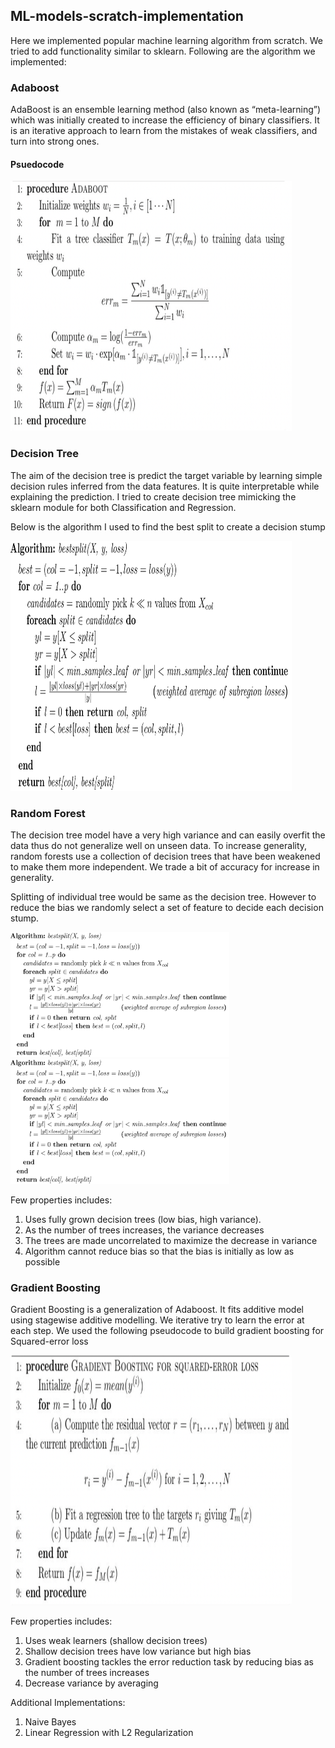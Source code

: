 ## ML-models-scratch-implementation

Here we implemented popular machine learning algorithm from scratch. We tried to add functionality similar to sklearn. Following are the algorithm we implemented:

### Adaboost

AdaBoost is an ensemble learning method (also known as “meta-learning”) which was initially created to increase the efficiency of binary classifiers. It is an iterative approach to learn from the mistakes of weak classifiers, and turn into strong ones.

#### Psuedocode

<img src="images/algorithm_adaboost.png" width="450" height="400" /> 

### Decision Tree

The aim of the decision tree is predict the target variable by learning simple decision rules inferred from the data features. It is quite interpretable while explaining the prediction. I tried to create decision tree mimicking the sklearn module for both Classification and Regression.

Below is the algorithm I used to find the best split to create a decision stump

<img src="images/bestsplit-subset.png" width="450" height="400" /> 

### Random Forest

The decision tree model have a very high variance and can easily overfit the data thus do not generalize well on unseen data. To increase generality, random forests use a collection of decision trees that have been weakened to make them more independent. We trade a bit of accuracy for increase in generality. 

Splitting of individual tree would be same as the decision tree. However to reduce the bias we randomly select a set of feature to decide each decision stump.

<img src="images/bestsplit-subset.png" width="350" height="200" />   <img src="images/bestsplit-subset.png" width="350" height="200" /> 

Few properties includes:
1. Uses fully grown decision trees (low bias, high variance).
2. As the number of trees increases, the variance decreases
3. The trees are made uncorrelated to maximize the decrease in variance
4. Algorithm cannot reduce bias so that the bias is initially as low as possible

### Gradient Boosting

Gradient Boosting is a generalization of Adaboost. It fits additive model using stagewise additive modelling. We iterative try to learn the error at each step.
We used the following pseudocode to build gradient boosting for Squared-error loss

<img src="images/gbm_psuedocode.png" width="450" height="400" /> 

Few properties includes:
1. Uses weak learners (shallow decision trees)
2. Shallow decision trees have low variance but high bias
3. Gradient boosting tackles the error reduction task by reducing bias as the number of trees increases
4. Decrease variance by averaging

Additional Implementations:
1. Naive Bayes
2. Linear Regression with L2 Regularization 